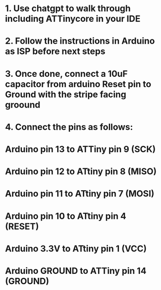 # 1. Use chatgpt to walk through including ATTinycore in your IDE
# 2. Follow the instructions in Arduino as ISP before next steps
# 3. Once done, connect a 10uF capacitor from arduino Reset pin to Ground with the stripe facing groound
# 4. Connect the pins as follows:
#      Arduino pin 13 to ATTiny pin 9 (SCK)
#      Arduino pin 12 to ATtiny pin 8 (MISO)
#      Arduino pin 11 to ATtiny pin 7 (MOSI)
#      Arduino pin 10 to ATtiny pin 4 (RESET)
#      Arduino 3.3V to ATtiny pin 1 (VCC)
#      Arduino GROUND to ATTiny pin 14 (GROUND)
